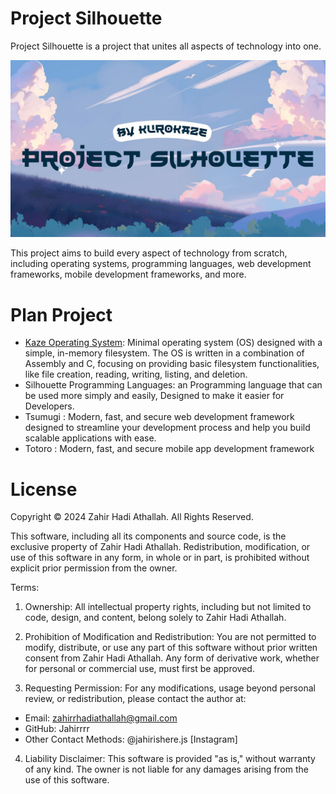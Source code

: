 # Project Silhouette

Project Silhouette is a project that unites all aspects of technology into one.

<p align="center">
<img src="https://raw.githubusercontent.com/Jahirrrr/perpus21-page/refs/heads/main/Project%20Silhouette.jpg" alt="image"></a>
</p>

This project aims to build every aspect of technology from scratch, including operating systems, programming languages, web development frameworks, mobile development frameworks, and more.

# Plan Project
- [Kaze Operating System](https://github.com/Jahirrrr/kaze-os): Minimal operating system (OS) designed with a simple, in-memory filesystem. The OS is written in a combination of Assembly and C, focusing on providing basic filesystem functionalities, like file creation, reading, writing, listing, and deletion.
- Silhouette Programming Languages: an Programming language that can be used more simply and easily, Designed to make it easier for Developers.
- Tsumugi :  Modern, fast, and secure web development framework designed to streamline your development process and help you build scalable applications with ease.
- Totoro : Modern, fast, and secure mobile app development framework

# License
Copyright © 2024 Zahir Hadi Athallah. All Rights Reserved.

This software, including all its components and source code, is the exclusive property of Zahir Hadi Athallah. Redistribution, modification, or use of this software in any form, in whole or in part, is prohibited without explicit prior permission from the owner.

Terms:
1. Ownership: All intellectual property rights, including but not limited to code, design, and content, belong solely to Zahir Hadi Athallah.

2. Prohibition of Modification and Redistribution: You are not permitted to modify, distribute, or use any part of this software without prior written consent from Zahir Hadi Athallah. Any form of derivative work, whether for personal or commercial use, must first be approved.

3. Requesting Permission: For any modifications, usage beyond personal review, or redistribution, please contact the author at:
- Email: zahirrhadiathallah@gmail.com
- GitHub: Jahirrrr
- Other Contact Methods: @jahirishere.js [Instagram]

4. Liability Disclaimer: This software is provided "as is," without warranty of any kind. The owner is not liable for any damages arising from the use of this software.
